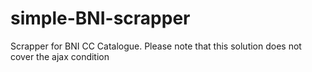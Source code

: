 # simple-BNI-scrapper
Scrapper for BNI CC Catalogue. Please note that this solution does not cover the ajax condition
